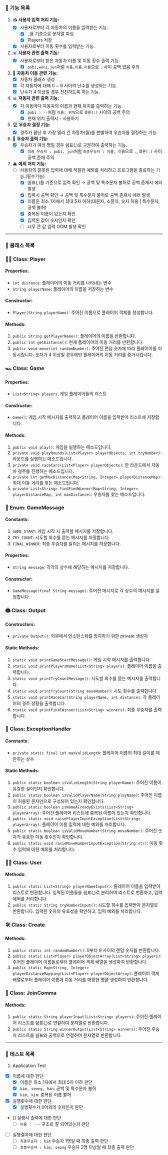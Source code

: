 ### **🌟 기능 목록**

1. 📥 **사용자 입력 처리 기능:**
   - [x] 사용자로부터 각 자동차의 이름을 입력받는 기능.
     - [x] `,`을 기준으로 문자열 파싱
     - [x] Players 저장
   - [x] 사용자로부터 이동 횟수를 입력받는 기능.

2. 📊 **사용자 관련 출력 기능:**
   - [x] 사용자로부터 받은 자동차 이름 및 이동 횟수 출력 기능
     - [x] `pobi,woni,jun`처럼 `이름,이름,이름`으로 `,` 사이 공백 없음 주의

3. 🚗 **자동차 이동 관련 기능:**
   - [x] 자동차 클래스 생성
   - [x] 각 자동차에 대해 0 ~ 9 사이의 난수를 생성하는 기능
   - [x] 난수가 4 이상일 경우 전진하도록 하는 기능.

4. 📊 **자동차 관련 출력 기능:**
   - [x] 각 이동마다 자동차의 이름과 현재 위치를 출력하는 기능.
      - [x] `pobi : --`처럼 `이름: 위치`으로 `콜론(:)` 사이의 공백 주의
      - [x] 현재 위치 출력시 - 사용하기
     
5. 🏆 **우승자 결정 기능:**
   - [x] 경주가 끝난 후 가장 멀리 간 자동차(들)를 판별하여 우승자를 결정하는 기능.

6. 🏅 **우승자 출력 기능:**
   - [x] 우승자가 여러 명일 경우 쉼표(,)로 구분하여 출력하는 기능.
     - [x] `최종 우승자 : pobi, jun`처럼 `최종우승자 : 이름, 이름`으로 `,`, `콜론(:)` 사이 공백 존재 주의

7. ⚠️ **예외 처리 기능:**
   - [ ] 사용자의 잘못된 입력에 대해 적절한 예외를 처리하고 프로그램을 종료하는 기능.(필수기능)
     - [x] 쉼표(,)를 기준으로 입력 확인 → 공백 및  특수문자 불허로 공백 존재시 에러 발생
     - [x] 입력시 공백 확인 → 공백 및  특수문자 불허로 공백 존재시 에러 발생
     - [x] 이름은 최소 1자에서 최대 5자 이하(대문자, 소문자, 숫자 허용 | 특수문자, 공백 불허)
     - [x] 중복된 이름이 있는지 확인
     - [x] 입력된 값이 숫자인지 확인
     - [ ] 너무 큰 값 입력 OOM 발생 확인
---
### **🌟 클래스 목록**

### 🏃‍♂️ Class: Player

#### Properties:
- `int distance`: 플레이어의 이동 거리를 나타내는 변수
- `String playerName`: 플레이어의 이름을 저장하는 변수

#### Constructor:
- `Player(String playerName)`: 주어진 이름으로 플레이어 객체를 생성합니다.

#### Methods:
1. `public String getPlayerName()`: 플레이어의 이름을 반환합니다.
2. `public int getDistance()`: 현재 플레이어의 이동 거리를 반환합니다.
3. `public void move(int randomNumber)`: 주어진 랜덤 숫자에 따라 플레이어를 이동시킵니다. 숫자가 4 이상일 경우에만 플레이어의 이동 거리를 증가시킵니다.

### 🏎️ Class: Game

#### Properties:
- `List<String> players`: 게임 플레이어들의 리스트

#### Constructor:
- `Game()`: 게임 시작 메시지를 출력하고 플레이어 이름을 입력받아 리스트에 저장합니다.

#### Methods:
1. `public void play()`: 게임을 실행하는 메소드입니다.
2. `private void playRounds(List<Player> playerObjects, int tryNumber)`: 라운드를 실행하는 메소드입니다.
3. `private void raceCars(List<Player> playerObjects)`: 한 라운드에서 자동차 경주를 진행하는 메소드입니다.
4. `private int getMaxDistance(Map<String, Integer> playerDistanceMap)`: 최대 이동 거리를 찾는 메소드입니다.
5. `private List<String> findFindWinner(Map<String, Integer> playerDistanceMap, int maxDistance)`: 우승자를 찾는 메소드입니다.

### 📜 Enum: GameMessage

#### Constants:
1. `GAME_START`: 게임 시작 시 출력할 메시지를 저장합니다.
2. `TRY_COUNT`: 시도할 회수를 묻는 메시지를 저장합니다.
3. `FINAL_WINNER`: 최종 우승자를 알리는 메시지를 저장합니다.

#### Properties:
- `String message`: 각각의 상수에 해당하는 메시지를 저장합니다.

#### Constructor:
- `GameMessage(final String message)`: 주어진 메시지로 각 상수의 메시지를 설정합니다.

### 🖨️ Class: Output

#### Constructors:
- `private Output()`: 외부에서 인스턴스화를 방지하기 위한 private 생성자

#### Static Methods:
1. `static void printGameStartMessage()`: 게임 시작 메시지를 출력합니다.
2. `static void printPlayersName(List<String> players)`: 플레이어 이름을 출력합니다.
3. `static void printTryCountMessage()`: 시도할 회수를 묻는 메시지를 출력합니다.
4. `static void printTryCount(String moveNumber)`: 시도 횟수를 출력합니다.
5. `static void printRaceCar(String playerName, int distance)`: 각 플레이어의 경주 상황을 출력합니다.
6. `static void printFinalWinner(List<String> winners)`: 최종 우승자를 출력합니다.

### 🚨 Class: ExceptionHandler

#### Constants:
- `private static final int maxValidLength`: 플레이어 이름의 최대 길이를 제한하는 상수

#### Static Methods:
1. `public static boolean isValidLength(String playerName)`: 주어진 이름이 유효한 길이인지 확인합니다.
2. `public static boolean isValidPlayerName(String playName)`: 주어진 이름이 허용된 문자만으로 구성되어 있는지 확인합니다.
3. `public static boolean isNameAlreadyExists(List<String> playerArray)`: 주어진 플레이어 리스트에 중복된 이름이 있는지 확인합니다.
4. `public static void raisePlayerInputException(List<String> playerArray)`: 플레이어 이름 입력에 대한 예외를 처리합니다.
5. `public static boolean isValidMoveNumber(String moveNumber)`: 주어진 숫자가 유효한 이동 횟수인지 확인합니다.
6. `public static void rasieMoveNumberInputException(String str)`: 이동 횟수 입력에 대한 예외를 처리합니다.

### 🙋‍♂️ Class: User

#### Methods:
1. `public static List<String> playerNameInput()`: 플레이어 이름을 입력받아 리스트로 반환합니다. 입력된 이름들을 쉼표(,)로 분리하여 리스트로 변환하고, 입력 예외를 처리합니다.
2. `public static String tryNumberInput()`: 시도할 회수를 입력받아 문자열로 반환합니다. 입력된 숫자의 유효성을 확인하고, 입력 예외를 처리합니다.

### 🛠️ Class: Create

#### Methods:
1. `public static int randomNumber()`: 0부터 9 사이의 랜덤 숫자를 반환합니다.
2. `public static List<Player> playerObjectArray(List<String> players)`: 주어진 플레이어 이름들로부터 플레이어 객체 배열을 생성하여 반환합니다.
3. `public static Map<String, Integer> playerDistanceMapping(List<Player> playerObjectArray)`: 플레이어 객체 배열로부터 플레이어 이름과 이동 거리를 매핑한 맵을 생성하여 반환합니다.

### 🤝 Class: JoinComma

#### Methods:
1. `public static String playerInput(List<String> players)`: 주어진 플레이어 리스트를 쉼표(,)로 연결하여 문자열로 반환합니다.
2. `public static String winnerOutput(List<String> winners)`: 주어진 우승자 리스트를 쉼표와 공백으로 연결하여 문자열로 반환합니다.
---
### **🌟 테스트 목록**
1. Application Test
- [x] 이름에 대한 판단
  - [x] 이름은 최소 1자에서 최대 5자 이하 판단
  - [x] `kim, seong, han`: 공백 및  특수문자 불허
  - [x] `kim, kim`: 중복된 이름 불허
- [x] 실행횟수에 대한 판단
  - [x] 실행횟수가 0이외의 숫자인지 판단
- [] 실행시 출력에 대한 판단
  - [ ] `이름 : ---` 구조로 잘 되어있는지 판단
- [ ] 실행결과에 대한 판단
  - [ ] `최종우승자 : kim` 우승자 1명일 때 최종 출력 판단
  - [ ] `최종우승자 : kim, seong` 우승자 2명 이상일 때 최종 출력 판단
